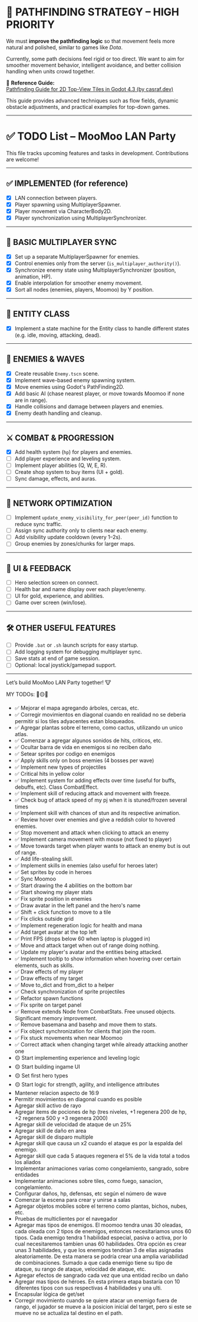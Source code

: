 # 🧠 PATHFINDING STRATEGY – HIGH PRIORITY

We must **improve the pathfinding logic** so that movement feels more natural and polished, similar to games like _Dota_.

Currently, some path decisions feel rigid or too direct. We want to aim for smoother movement behavior, intelligent avoidance, and better collision handling when units crowd together.

📌 **Reference Guide:**  
[Pathfinding Guide for 2D Top-View Tiles in Godot 4.3 (by casraf.dev)](https://casraf.dev/2024/09/pathfinding-guide-for-2d-top-view-tiles-in-godot-4-3/)

This guide provides advanced techniques such as flow fields, dynamic obstacle adjustments, and practical examples for top-down games.

---

# ✅ TODO List – MooMoo LAN Party

This file tracks upcoming features and tasks in development. Contributions are welcome!

---

## ✅ IMPLEMENTED (for reference)

- [x] LAN connection between players.
- [x] Player spawning using MultiplayerSpawner.
- [x] Player movement via CharacterBody2D.
- [x] Player synchronization using MultiplayerSynchronizer.

---

## 🔄 BASIC MULTIPLAYER SYNC

- [x] Set up a separate MultiplayerSpawner for enemies.
- [x] Control enemies only from the server (`is_multiplayer_authority()`).
- [x] Synchronize enemy state using MultiplayerSynchronizer (position, animation, HP).
- [x] Enable interpolation for smoother enemy movement.
- [x] Sort all nodes (enemies, players, Moomoo) by Y position.

---

## 🔄 ENTITY CLASS

- [x] Implement a state machine for the Entity class to handle different states (e.g. idle, moving, attacking, dead).

---

## 👾 ENEMIES & WAVES

- [x] Create reusable `Enemy.tscn` scene.
- [x] Implement wave-based enemy spawning system.
- [x] Move enemies using Godot's PathFinding2D.
- [x] Add basic AI (chase nearest player, or move towards Moomoo if none are in range).
- [x] Handle collisions and damage between players and enemies.
- [x] Enemy death handling and cleanup.

---

## ⚔️ COMBAT & PROGRESSION

- [x] Add health system (`hp`) for players and enemies.
- [ ] Add player experience and leveling system.
- [ ] Implement player abilities (Q, W, E, R).
- [ ] Create shop system to buy items (UI + gold).
- [ ] Sync damage, effects, and auras.

---

## 📡 NETWORK OPTIMIZATION

- [ ] Implement `update_enemy_visibility_for_peer(peer_id)` function to reduce sync traffic.
- [ ] Assign sync authority only to clients near each enemy.
- [ ] Add visibility update cooldown (every 1–2s).
- [ ] Group enemies by zones/chunks for larger maps.

---

## 🧭 UI & FEEDBACK

- [ ] Hero selection screen on connect.
- [ ] Health bar and name display over each player/enemy.
- [ ] UI for gold, experience, and abilities.
- [ ] Game over screen (win/lose).

---

## 🛠️ OTHER USEFUL FEATURES

- [ ] Provide `.bat` or `.sh` launch scripts for easy startup.
- [ ] Add logging system for debugging multiplayer sync.
- [ ] Save stats at end of game session.
- [ ] Optional: local joystick/gamepad support.

---

Let’s build MooMoo LAN Party together! 🐮

MY TODOs: 🔵🟡✅

- ✅ Mejorar el mapa agregando árboles, cercas, etc.
- ✅ Corregir movimientos en diagonal cuando en realidad no se deberia permitir si los tiles adyacentes estan bloqueados.
- ✅ Agregar plantas sobre el terreno, como cactus, utilizando un unico atlas.
- ✅ Comenzar a agregar algunos sonidos de hits, criticos, etc.
- ✅ Ocultar barra de vida en enemigos si no reciben daño
- ✅ Setear sprites por codigo en enemigos
- ✅ Apply skills only on boss enemies (4 bosses per wave)
- ✅ Implement new types of projectiles
- ✅ Critical hits in yellow color
- ✅ Implement system for adding effects over time (useful for buffs, debuffs, etc). Class CombatEffect.
- ✅ Implement skill of reducing attack and movement with freeze.
- ✅ Check bug of attack speed of my pj when it is stuned/frozen several times
- ✅ Implement skill with chances of stun and its respective animation.
- ✅ Review hover over enemies and give a reddish color to hovered enemies.
- ✅ Stop movement and attack when clicking to attack an enemy
- ✅ Implement camera movement with mouse (not fixed to player)
- ✅ Move towards target when player wants to attack an enemy but is out of range.
- ✅ Add life-stealing skill.
- ✅ Implement skills in enemies (also useful for heroes later)
- ✅ Set sprites by code in heroes
- ✅ Sync Moomoo
- ✅ Start drawing the 4 abilities on the bottom bar
- ✅ Start showing my player stats
- ✅ Fix sprite position in enemies
- ✅ Draw avatar in the left panel and the hero's name
- ✅ Shift + click function to move to a tile
- ✅ Fix clicks outside grid
- ✅ Implement regeneration logic for health and mana
- ✅ Add target avatar at the top left
- ✅ Print FPS (drops below 60 when laptop is plugged in)
- ✅ Move and attack target when out of range doing nothing.
- ✅ Update my player's avatar and the entities being attacked.
- ✅ Implement tooltip to show information when hovering over certain elements, such as skills.
- ✅ Draw effects of my player
- ✅ Draw effects of my target
- ✅ Move to_dict and from_dict to a helper
- ✅ Check synchronization of sprite projectiles
- ✅ Refactor spawn functions
- ✅ Fix sprite on target panel
- ✅ Remove extends Node from CombatStats. Free unused objects. Significant memory improvement.
- ✅ Remove basemana and basehp and move them to stats.
- ✅ Fix object synchronization for clients that join the room.
- ✅ Fix stuck movements when near Moomoo
- ✅ Correct attack when changing target while already attacking another one
- 🟡 Start implementing experience and leveling logic
- 🟡 Start building ingame UI
- 🟡 Set first hero types
- 🟡 Start logic for strength, agility, and intelligence attributes
- Mantener relacion aspecto de 16:9
- Permitir movimientos en diagonal cuando es posible
- Agregar skill activo de rayo
- Agregar items de pociones de hp (tres niveles, +1 regenera 200 de hp, +2 regenera 500 y +3 regenera 2000)
- Agregar skill de velocidad de ataque de un 25%
- Agregar skill de daño en area
- Agregar skill de disparo multiple
- Agregar skill que causa un x2 cuando el ataque es por la espalda del enemigo.
- Agregar skill que cada 5 ataques regenera el 5% de la vida total a todos los aliados
- Implementar animaciones varias como congelamiento, sangrado, sobre entidades
- Implementar animaciones sobre tiles, como fuego, sanacion, congelamiento.
- Configurar daños, hp, defensas, etc según el número de wave
- Comenzar la escena para crear y unirse a salas
- Agregar objetos mobiles sobre el terreno como plantas, bichos, nubes, etc.
- Pruebas de multiclientes por el navegador
- Agregar mas tipos de enemigos. El moomoo tendra unas 30 oleadas, cada oleada con 2 tipos de enemigos, entonces necesitariamos unos 60 tipos. Cada enemigo tendra 1 habilidad especial, pasiva o activa, por lo cual necesitaremos tambien unas 60 habilidades.
  Otra opción es crear unas 3 habilidades, y que los enemigos tendrían 3 de ellas asignadas aleatoriamente. De esta manera se podría crear una amplia variabilidad de combinaciones. Sumado a que cada enemigo tiene su tipo de ataque, su rango de ataque, velocidad de ataque, etc.
- Agregar efectos de sangrado cada vez que una entidad recibo un daño
- Agregar mas tipos de héroes. En esta primera etapa bastaría con 10 diferentes tipos con sus respectivas 4 habilidades y una ulti.
- Encapsular lógica de get/set
- Corregir movimiento cuando se quiere atacar un enemigo fuera de rango, el jugador se mueve a la posicion inicial del target, pero si este se mueve no se actualiza tal destino en el path.
